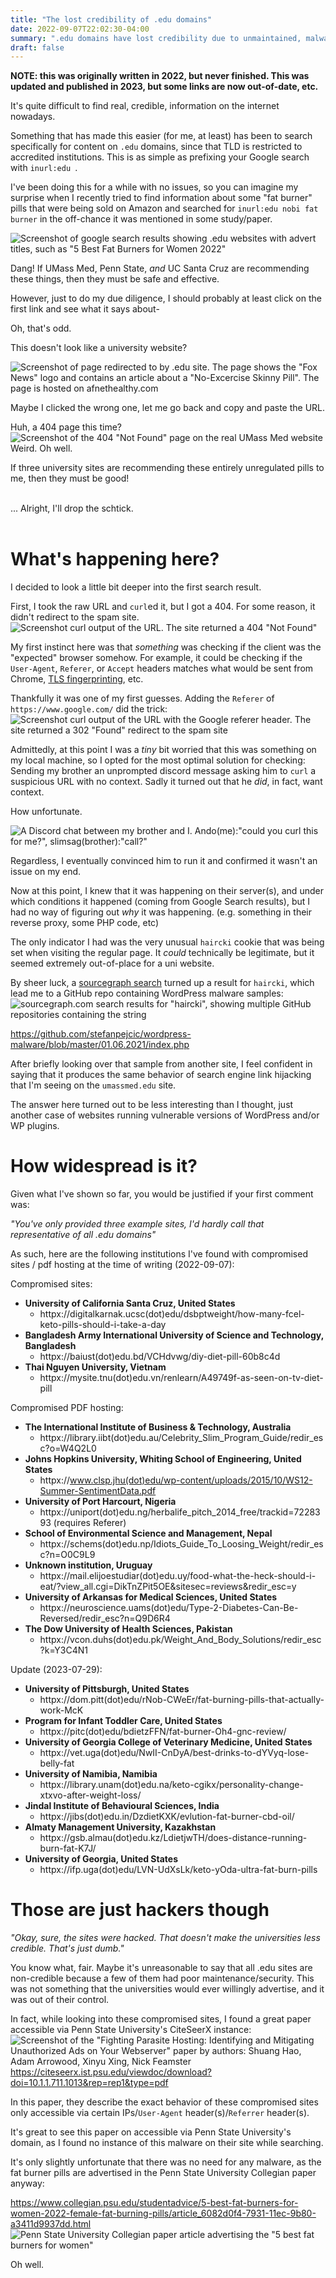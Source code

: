 ```yaml
---
title: "The lost credibility of .edu domains"
date: 2022-09-07T22:02:30-04:00
summary: ".edu domains have lost credibility due to unmaintained, malware/spam-ridden sites"
draft: false
---
```


**NOTE: this was originally written in 2022, but never finished. This was updated and published in 2023, but some links are now out-of-date, etc.**

It's quite difficult to find real, credible, information on the internet nowadays.

Something that has made this easier (for me, at least) has been to search specifically for content on `.edu` domains, since that TLD is restricted to accredited institutions. This is as simple as prefixing your Google search with `inurl:edu `.

I've been doing this for a while with no issues, so you can imagine my surprise when I recently tried to find information about some "fat burner" pills that were being sold on Amazon and searched for `inurl:edu nobi fat burner` in the off-chance it was mentioned in some study/paper.

![Screenshot of google search results showing .edu websites with advert titles, such as "5 Best Fat Burners for Women 2022"](first_search_results.png)

Dang! If UMass Med, Penn State, _and_ UC Santa Cruz are recommending these things, then they must be safe and effective.

However, just to do my due diligence, I should probably at least click on the first link and see what it says about-

Oh, that's odd.

This doesn't look like a university website?

![Screenshot of page redirected to by .edu site. The page shows the "Fox News" logo and contains an article about a "No-Excercise Skinny Pill". The page is hosted on afnethealthy.com](redirected_first_page.png)

Maybe I clicked the wrong one, let me go back and copy and paste the URL.

Huh, a 404 page this time?
![Screenshot of the 404 "Not Found" page on the real UMass Med website](umassmed_real_site_404.png)
Weird. Oh well.

If three university sites are recommending these entirely unregulated pills to me, then they must be good!

<br>
... Alright, I'll drop the schtick.

<br>
<br>

# What's happening here?

I decided to look a little bit deeper into the first search result.

First, I took the raw URL and `curl`ed it, but I got a 404. For some reason, it didn't redirect to the spam site.
![Screenshot `curl` output of the URL. The site returned a 404 "Not Found"](normal_curl.png)

My first instinct here was that _something_ was checking if the client was the "expected" browser somehow. For example, it could be checking if the `User-Agent`, `Referer`, or `Accept` headers matches what would be sent from Chrome, [TLS fingerprinting](https://daniel.haxx.se/blog/2022/09/02/curls-tls-fingerprint/), etc.

Thankfully it was one of my first guesses. Adding the `Referer` of `https://www.google.com/` did the trick:
![Screenshot `curl` output of the URL with the Google referer header. The site returned a 302 "Found" redirect to the spam site](curl_referer_difference.png)

Admittedly, at this point I was a _tiny_ bit worried that this was something on my local machine, so I opted for the most optimal solution for checking: Sending my brother an unprompted discord message asking him to `curl` a suspicious URL with no context. Sadly it turned out that he _did_, in fact, want context.

How unfortunate.

![A Discord chat between my brother and I. Ando(me):"could you curl this for me?", slimsag(brother):"call?"](discord_request.png)

Regardless, I eventually convinced him to run it and confirmed it wasn't an issue on my end.

Now at this point, I knew that it was happening on their server(s), and under which conditions it happened (coming from Google Search results), but I had no way of figuring out _why_ it was happening. (e.g. something in their reverse proxy, some PHP code, etc)

The only indicator I had was the very unusual `haircki` cookie that was being set when visiting the regular page. It _could_ technically be legitimate, but it seemed extremely out-of-place for a uni website.

By sheer luck, a [sourcegraph search](https://sourcegraph.com/search?q=context:global+haircki&patternType=standard) turned up a result for `haircki`, which lead me to a GitHub repo containing WordPress malware samples:
![sourcegraph.com search results for "haircki", showing multiple GitHub repositories containing the string](sourcegraph_haircki_search.png)

https://github.com/stefanpejcic/wordpress-malware/blob/master/01.06.2021/index.php

After briefly looking over that sample from another site, I feel confident in saying that it produces the same behavior of search engine link hijacking that I'm seeing on the `umassmed.edu` site.

The answer here turned out to be less interesting than I thought, just another case of websites running vulnerable versions of WordPress and/or WP plugins.

# How widespread is it?

Given what I've shown so far, you would be justified if your first comment was:

_"You've only provided three example sites, I'd hardly call that representative of all .edu domains"_

As such, here are the following institutions I've found with compromised sites / pdf hosting at the time of writing (2022-09-07):

Compromised sites:
* **University of California Santa Cruz, United States**
    * httpx://digitalkarnak.ucsc(dot)edu/dsbptweight/how-many-fcel-keto-pills-should-i-take-a-day
* **Bangladesh Army International University of Science and Technology, Bangladesh**
    * httpx://baiust(dot)edu.bd/VCHdvwg/diy-diet-pill-60b8c4d
* **Thai Nguyen University, Vietnam**
    * httpx://mysite.tnu(dot)edu.vn/renlearn/A49749f-as-seen-on-tv-diet-pill

Compromised PDF hosting:
* **The International Institute of Business & Technology, Australia**
    * httpx://library.iibt(dot)edu.au/Celebrity_Slim_Program_Guide/redir_esc?o=W4Q2L0
* **Johns Hopkins University, Whiting School of Engineering, United States**
    * httpx://www.clsp.jhu(dot)edu/wp-content/uploads/2015/10/WS12-Summer-SentimentData.pdf
* **University of Port Harcourt, Nigeria**
    * httpx://uniport(dot)edu.ng/herbalife_pitch_2014_free/trackid=7228393 (requires Referer)
* **School of Environmental Science and Management, Nepal**
    * httpx://schems(dot)edu.np/Idiots_Guide_To_Loosing_Weight/redir_esc?n=O0C9L9
* **Unknown institution, Uruguay**
    * httpx://mail.elijoestudiar(dot)edu.uy/food-what-the-heck-should-i-eat/?view_all.cgi=DikTnZPit5OE&sitesec=reviews&redir_esc=y
* **University of Arkansas for Medical Sciences, United States**
    * httpx://neuroscience.uams(dot)edu/Type-2-Diabetes-Can-Be-Reversed/redir_esc?n=Q9D6R4
* **The Dow University of Health Sciences, Pakistan**
    * httpx://vcon.duhs(dot)edu.pk/Weight_And_Body_Solutions/redir_esc?k=Y3C4N1

Update (2023-07-29):
* **University of Pittsburgh, United States**
    * httpx://dom.pitt(dot)edu/rNob-CWeEr/fat-burning-pills-that-actually-work-McK
* **Program for Infant Toddler Care, United States**
    * httpx://pitc(dot)edu/bdietzFFN/fat-burner-Oh4-gnc-review/
* **University of Georgia College of Veterinary Medicine, United States**
    * httpx://vet.uga(dot)edu/NwII-CnDyA/best-drinks-to-dYVyq-lose-belly-fat
* **University of Namibia, Namibia**
    * httpx://library.unam(dot)edu.na/keto-cgikx/personality-change-xtxvo-after-weight-loss/
* **Jindal Institute of Behavioural Sciences, India**
    * httpx://jibs(dot)edu.in/DzdietKXK/evlution-fat-burner-cbd-oil/
* **Almaty Management University, Kazakhstan**
    * httpx://gsb.almau(dot)edu.kz/LdietjwTH/does-distance-running-burn-fat-K7J/
* **University of Georgia, United States**
    * httpx://ifp.uga(dot)edu/LVN-UdXsLk/keto-yOda-ultra-fat-burn-pills


# Those are just hackers though
_"Okay, sure, the sites were hacked. That doesn't make the universities less credible. That's just dumb."_

You know what, fair. Maybe it's unreasonable to say that all .edu sites are non-credible because a few of them had poor maintenance/security. This was not something that the universities would ever willingly advertise, and it was out of their control.

In fact, while looking into these compromised sites, I found a great paper accessible via Penn State University's CiteSeerX instance:
![Screenshot of the "Fighting Parasite Hosting: Identifying and Mitigating Unauthorized Ads on Your Webserver" paper by authors: Shuang Hao, Adam Arrowood, Xinyu Xing, Nick Feamster](parasite_hosting_paper_screenshot.png)
https://citeseerx.ist.psu.edu/viewdoc/download?doi=10.1.1.711.1013&rep=rep1&type=pdf

In this paper, they describe the exact behavior of these compromised sites only accessible via certain IPs/`User-Agent` header(s)/`Referrer` header(s).

It's great to see this paper on accessible via Penn State University's domain, as I found no instance of this malware on their site while searching.

It's only slightly unfortunate that there was no need for any malware, as the fat burner pills are advertised in the Penn State University Collegian paper anyway:

https://www.collegian.psu.edu/studentadvice/5-best-fat-burners-for-women-2022-female-fat-burning-pills/article_6082d0f4-7931-11ec-9b80-a3411d9937dd.html
![Penn State University Collegian paper article advertising the "5 best fat burners for women"](psu_collegian_article.png)


Oh well.

